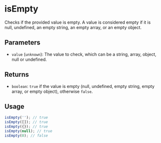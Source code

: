 # isEmpty

Checks if the provided value is empty. A value is considered empty if it is null, undefined, an empty string, an empty array, or an empty object.

## Parameters

* `value` (`unknown`): The value to check, which can be a string, array, object, null or undefined.

## Returns

* `boolean`: `true` if the value is empty (null, undefined, empty string, empty array, or empty object), otherwise `false`.

## Usage

```ts
isEmpty(''); // true
isEmpty([]); // true
isEmpty({}); // true
isEmpty(null); // true
isEmpty(0); // false
```
